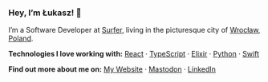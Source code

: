 ### Hey, I’m Łukasz! 👋

I’m a Software Developer at [Surfer](https://surferseo.com/), living in the picturesque city of [Wrocław, Poland](https://en.wikipedia.org/wiki/Wroc%C5%82aw).

**Technologies I love working with:** [React](https://reactjs.org/) · [TypeScript](https://www.typescriptlang.org/) · [Elixir](https://elixir-lang.org/) · [Python](https://www.python.org/) · [Swift](https://www.swift.org/)

**Find out more about me on:** [My Website](https://lukaszklis.com) · [Mastodon](https://mastodon.social/@lukaszklis) · [LinkedIn](https://www.linkedin.com/in/lukaszklis)
